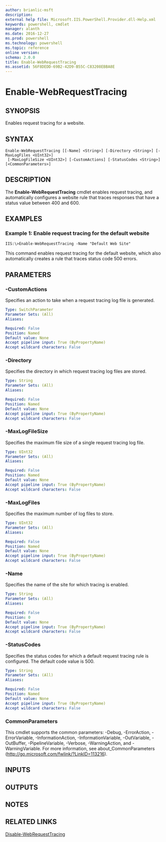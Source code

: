 ```yaml
---
author: brianlic-msft
description: 
external help file: Microsoft.IIS.PowerShell.Provider.dll-Help.xml
keywords: powershell, cmdlet
manager: alanth
ms.date: 2016-12-27
ms.prod: powershell
ms.technology: powershell
ms.topic: reference
online version: 
schema: 2.0.0
title: Enable-WebRequestTracing
ms.assetid: 56F8DEDD-69B2-42D9-B55C-C83208EBBA8E
---
```


# Enable-WebRequestTracing

## SYNOPSIS
Enables request tracing for a website.

## SYNTAX

```
Enable-WebRequestTracing [[-Name] <String>] [-Directory <String>] [-MaxLogFiles <UInt32>]
 [-MaxLogFileSize <UInt32>] [-CustomActions] [-StatusCodes <String>] [<CommonParameters>]
```

## DESCRIPTION
The **Enable-WebRequestTracing** cmdlet enables request tracing, and automatically configures a website rule that traces responses that have a status value between 400 and 600.

## EXAMPLES

### Example 1: Enable request tracing for the default website
```
IIS:\>Enable-WebRequestTracing -Name "Default Web Site"
```

This command enables request tracing for the default website, which also automatically creates a rule that traces status code 500 errors.

## PARAMETERS

### -CustomActions
Specifies an action to take when a request tracing log file is generated.

```yaml
Type: SwitchParameter
Parameter Sets: (All)
Aliases: 

Required: False
Position: Named
Default value: None
Accept pipeline input: True (ByPropertyName)
Accept wildcard characters: False
```

### -Directory
Specifies the directory in which request tracing log files are stored.

```yaml
Type: String
Parameter Sets: (All)
Aliases: 

Required: False
Position: Named
Default value: None
Accept pipeline input: True (ByPropertyName)
Accept wildcard characters: False
```

### -MaxLogFileSize
Specifies the maximum file size of a single request tracing log file.

```yaml
Type: UInt32
Parameter Sets: (All)
Aliases: 

Required: False
Position: Named
Default value: None
Accept pipeline input: True (ByPropertyName)
Accept wildcard characters: False
```

### -MaxLogFiles
Specifies the maximum number of log files to store.

```yaml
Type: UInt32
Parameter Sets: (All)
Aliases: 

Required: False
Position: Named
Default value: None
Accept pipeline input: True (ByPropertyName)
Accept wildcard characters: False
```

### -Name
Specifies the name of the site for which tracing is enabled.

```yaml
Type: String
Parameter Sets: (All)
Aliases: 

Required: False
Position: 0
Default value: None
Accept pipeline input: True (ByPropertyName)
Accept wildcard characters: False
```

### -StatusCodes
Specifies the status codes for which a default request tracing rule is configured.
The default code value is 500.

```yaml
Type: String
Parameter Sets: (All)
Aliases: 

Required: False
Position: Named
Default value: None
Accept pipeline input: True (ByPropertyName)
Accept wildcard characters: False
```

### CommonParameters
This cmdlet supports the common parameters: -Debug, -ErrorAction, -ErrorVariable, -InformationAction, -InformationVariable, -OutVariable, -OutBuffer, -PipelineVariable, -Verbose, -WarningAction, and -WarningVariable. For more information, see about_CommonParameters (http://go.microsoft.com/fwlink/?LinkID=113216).

## INPUTS

## OUTPUTS

## NOTES

## RELATED LINKS

[Disable-WebRequestTracing](./Disable-WebRequestTracing.md)

